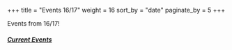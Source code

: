 +++
title = "Events 16/17"
weight = 16
sort_by = "date"
paginate_by = 5
+++

Events from 16/17!

##### [<i class="bi bi-bell-fill"></i> Current Events](@/events/_index.md)
